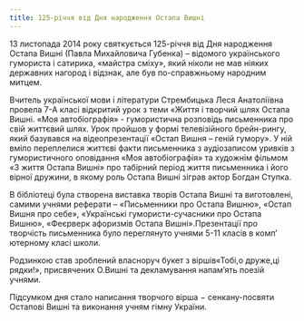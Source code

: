 ```yaml
---
title: 125-річчя від Дня народження Остапа Вишні
---
```


13 листопада 2014 року святкується 125-річчя від Дня народження Остапа Вишні (Павла Михайловича Губенка) – відомого українського гумориста і сатирика, «майстра сміху», який ніколи не мав ніяких державних нагород і відзнак, але був по-справжньому народним митцем.

Вчитель української мови і літератури Стрембицька Леся Анатоліївна провела 7-А класі відкритий урок з теми «Життя і творчий шлях Остапа Вишні. «Моя автобіографія» - гумористична розповідь письменника про свій життєвий шлях. Урок пройшов у формі телевізійного брейн-рингу, який базувався на відеопрезентації «Остап Вишня – геній гумору». У ній вміло переплелися життєві факти письменника з аудіозаписом уривків з гумористичного оповідання «Моя автобіографія» та художнім фільмом «З життя Остапа Вишні» про табірний період життя письменника і його вірної дружини, в якому роль Остапа Вишні зіграв актор Богдан Ступка.

В бібліотеці була створена виставка творів Остапа Вишні та виготовлені, самими учнями реферати – «Письменники про Остапа Вишню», «Остап Вишня про себе», «Українські гумористи-сучасники про Остапа Вишню», «Феєрверк афоризмів Остапа Вишні».Презентації про творчість письменника було переглянуто учнями 5-11 класів в комп’ ютерному класі школи.

Родзинкою став зроблений власноруч букет з віршів«Тобі,о друже,ці рядки!», присвячених О.Вишні та декламування напам’ять поезій учнями.

Підсумком дня стало написання творчого вірша − сенкану-посвяти Остапові Вишні та виконання учням гімну України.
